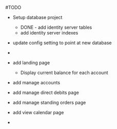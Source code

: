 #TODO

- Setup database project
	- DONE - add identity server tables
	- add identity server indexes
- update config setting to point at new database
-





- add landing page
	- Display current balance for each account
- add manage accounts
- add manage direct debits page
- add manage standing orders page
- add view calendar page
- 